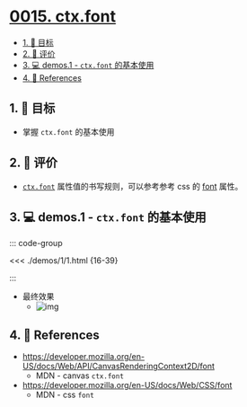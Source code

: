 # [0015. ctx.font](https://github.com/Tdahuyou/TNotes.canvas/tree/main/notes/0015.%20ctx.font)

<!-- region:toc -->

- [1. 🎯 目标](#1--目标)
- [2. 🫧 评价](#2--评价)
- [3. 💻 demos.1 - `ctx.font` 的基本使用](#3--demos1---ctxfont-的基本使用)
- [4. 🔗 References](#4--references)

<!-- endregion:toc -->

## 1. 🎯 目标

- 掌握 `ctx.font` 的基本使用

## 2. 🫧 评价

- [`ctx.font`][1] 属性值的书写规则，可以参考参考 css 的 [font][2] 属性。

## 3. 💻 demos.1 - `ctx.font` 的基本使用

::: code-group

<<< ./demos/1/1.html {16-39}

:::

- 最终效果
  - ![img](https://cdn.jsdelivr.net/gh/Tdahuyou/imgs@main/2024-10-03-23-18-51.png)

## 4. 🔗 References

- https://developer.mozilla.org/en-US/docs/Web/API/CanvasRenderingContext2D/font
  - MDN - canvas `ctx.font`
- https://developer.mozilla.org/en-US/docs/Web/CSS/font
  - MDN - css `font`

[1]: https://developer.mozilla.org/en-US/docs/Web/API/CanvasRenderingContext2D/font
[2]: https://developer.mozilla.org/en-US/docs/Web/CSS/font
